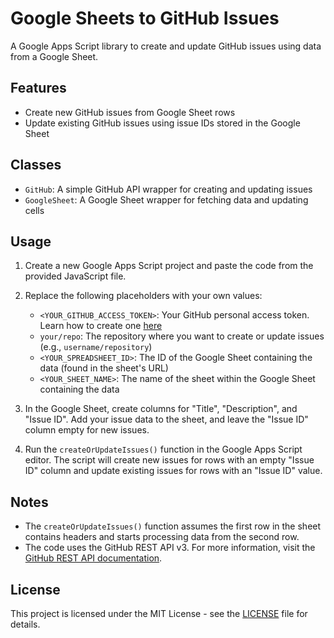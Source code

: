 # Google Sheets to GitHub Issues

A Google Apps Script library to create and update GitHub issues using data from a Google Sheet.

## Features

- Create new GitHub issues from Google Sheet rows
- Update existing GitHub issues using issue IDs stored in the Google Sheet

## Classes

- `GitHub`: A simple GitHub API wrapper for creating and updating issues
- `GoogleSheet`: A Google Sheet wrapper for fetching data and updating cells

## Usage

1. Create a new Google Apps Script project and paste the code from the provided JavaScript file.

2. Replace the following placeholders with your own values:

   - `<YOUR_GITHUB_ACCESS_TOKEN>`: Your GitHub personal access token. Learn how to create one [here](https://docs.github.com/en/authentication/keeping-your-account-and-data-secure/creating-a-personal-access-token)
   - `your/repo`: The repository where you want to create or update issues (e.g., `username/repository`)
   - `<YOUR_SPREADSHEET_ID>`: The ID of the Google Sheet containing the data (found in the sheet's URL)
   - `<YOUR_SHEET_NAME>`: The name of the sheet within the Google Sheet containing the data

3. In the Google Sheet, create columns for "Title", "Description", and "Issue ID". Add your issue data to the sheet, and leave the "Issue ID" column empty for new issues.

4. Run the `createOrUpdateIssues()` function in the Google Apps Script editor. The script will create new issues for rows with an empty "Issue ID" column and update existing issues for rows with an "Issue ID" value.

## Notes

- The `createOrUpdateIssues()` function assumes the first row in the sheet contains headers and starts processing data from the second row.
- The code uses the GitHub REST API v3. For more information, visit the [GitHub REST API documentation](https://docs.github.com/en/rest/).

## License

This project is licensed under the MIT License - see the [LICENSE](LICENSE) file for details.